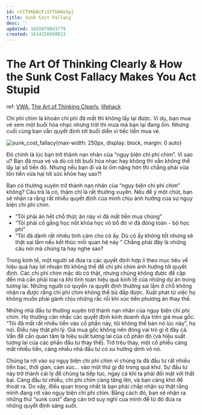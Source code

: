 ```yaml
---
id: rCCTXKbBcFiSYTbAWzbpj
title: Sunk Cost Fallacy
desc: ''
updated: 1635978043779
created: 1634156950013
---
```

# The Art Of Thinking Clearly & How the Sunk Cost Fallacy Makes You Act Stupid

ref: [VWA](https://www.facebook.com/groups/CoVanTaichinhVietnam/permalink/2940528236199968/), [The Art of Thinking Clearly](https://fr.fr1lib.org/book/2641648/70b7bd), [lifehack](https://www.lifehack.org/articles/communication/how-the-sunk-cost-fallacy-makes-you-act-stupid.html)

Chi phí chìm là khoản chi phí đã mất thì không lấy lại được. 
Ví dụ, bạn mua vé xem một buổi hòa nhạc nhưng trời thì mưa mà bạn lại đang ốm. Nhưng cuối cùng bạn vẫn quyết định tới buổi diễn vì tiếc tiền mua vé.

![sunk_cost_fallacy](https://i.imgur.com/dShlTou.jpg?1){max-width: 250px, display: block, margin: 0 auto}

Đó chính là lúc bạn trở thành nạn nhân của “ngụy biện chi phí chìm”.
Vì sao ư? Bạn đã mua vé và dù có tới buổi hòa nhạc hay không thì vẫn không thể lấy lại số tiền đó. Nhưng nếu bạn đi và bị ốm nặng hơn thì chẳng phải vừa tốn tiền vừa hại tới sức khỏe hay sao?!

Bạn có thường xuyên trở thành nạn nhân của “ngụy biện chi phí chìm” không?
Câu trả là có, thậm chí là rất thường xuyên. Nếu để ý một chút, bạn sẽ nhận ra rằng rất nhiều quyết định của mình chịu ảnh hưởng của sự ngụy biện chi phí chìm. 
- “Tôi phải ăn hết chỗ thức ăn này vì đã mất tiền mua chúng”
- “Tôi phải cố gắng học nốt khóa học vô bổ đó vì đã đóng toàn - bộ học phí”
- “Tôi đã dành rất nhiều tình cảm cho cô ấy. Dù cô ấy không tốt nhưng sẽ thật sai lầm nếu kết thúc mối quan hệ này ”
Chẳng phải đây là những câu nói mà chúng ta hay nghe sao?

Trong kinh tế, một người sẽ đưa ra các quyết định hợp lí theo mục tiêu về hiệu quả hay lợi nhuận thì không thể để chi phí chìm ảnh hưởng tới quyết định. Các chi phí chìm mặc dù có thật, nhưng chúng không được đề cập đến mà cần phải loại ra khi tính toán hiệu quả kinh tế của những dự án trong tương lai. Những người có quyền ra quyết định thường sai lầm ở chỗ không nhận ra được rằng chi phí chìm không thể bù đắp được. Xuất phát từ việc họ không muốn phải gánh chịu những rắc rối khi xúc tiến phương án thay thế.

Những nhà đầu tư thường xuyên trở thành nạn nhân của ngụy biện chi phí chìm. Họ thường cân nhắc các quyết định kinh doanh dựa trên giá mua gốc. “Tôi đã mất rất nhiều tiền vào cổ phần này, tôi không thể bán nó lúc này”, họ nói. Điều này thật phi lý. Giá mua gốc không nên đóng vai trò gì ở đây cả. Vấn đề cần quan tâm là hiệu suất tương lai của cổ phần đó (và hiệu suất tương lai của các phần đầu tư thay thế). Trớ trêu thay, một cổ phiếu càng mất nhiều tiền, càng nhiều nhà đầu tư có xu hướng dính vô nó.

Chúng ta rơi vào sự ngụy biện chi phí chìm vì chúng ta đã đầu tư rất nhiều tiền bạc, thời gian, cảm xúc… vào một thứ gì đó trong quá khứ. Sự đầu tư này trở thành cái lý để chúng ta tiếp tục, ngay cả khi ta phải đối mặt với thất bại. Càng đầu tư nhiều, chi phí chìm càng tăng lên, và bạn càng khó để thoát ra. Do vậy, điều quan trọng nhất là bạn  phải chấp nhận sự thật rằng mình đang rơi vào ngụy biện chi phí chìm. Bằng cách đó, bạn sẽ nhận ra những thứ “sunk cost” đang cản trở suy nghĩ của mình để từ đó đưa ra những quyết định sáng suốt.
